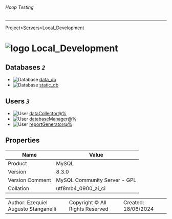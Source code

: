 ###### Hoop Testing
___
Project>[Servers](../Servers.md)>Local_Development


# ![logo](../../Images/server64.svg) Local_Development



## <a name="#Databases"></a>Databases _`2`_
- ![Database](../../Images/database.svg) [data_db](Databases/data_db/data_db.md)
- ![Database](../../Images/database.svg) [static_db](Databases/static_db/static_db.md)


## <a name="#Users"></a>Users _`3`_
- ![User](../../Images/user.svg) [dataCollector@%](Users/dataCollector@%.md)
- ![User](../../Images/user.svg) [databaseManager@%](Users/databaseManager@%.md)
- ![User](../../Images/user.svg) [reportGenerator@%](Users/reportGenerator@%.md)


## <a name="#ServerProperties"></a>Properties
|Name|Value|
|---|---|
|Product|MySQL|
|Version|8.3.0|
|Version Comment|MySQL Community Server - GPL|
|Collation|utf8mb4_0900_ai_ci|


||||
|---|---|---|
|Author: Ezequiel Augusto Stanganelli|Copyright © All Rights Reserved|Created: 18/06/2024|